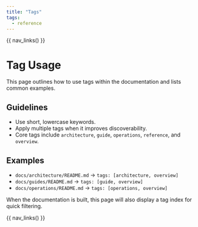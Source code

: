 ```yaml
---
title: "Tags"
tags:
  - reference
---
```


{{ nav_links() }}

# Tag Usage

This page outlines how to use tags within the documentation and lists common examples.

## Guidelines
- Use short, lowercase keywords.
- Apply multiple tags when it improves discoverability.
- Core tags include `architecture`, `guide`, `operations`, `reference`, and `overview`.

## Examples
- `docs/architecture/README.md` → `tags: [architecture, overview]`
- `docs/guides/README.md` → `tags: [guide, overview]`
- `docs/operations/README.md` → `tags: [operations, overview]`

When the documentation is built, this page will also display a tag index for quick filtering.

{{ nav_links() }}

